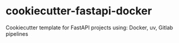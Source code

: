 # cookiecutter-fastapi-docker
Cookiecutter template for FastAPI projects using: Docker, uv, Gitlab pipelines
